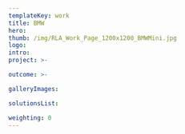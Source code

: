```yaml
---
templateKey: work
title: BMW
hero: 
thumb: /img/RLA_Work_Page_1200x1200_BMWMini.jpg
logo: 
intro: 
project: >-

outcome: >-

galleryImages:

solutionsList:

weighting: 0
---
```

